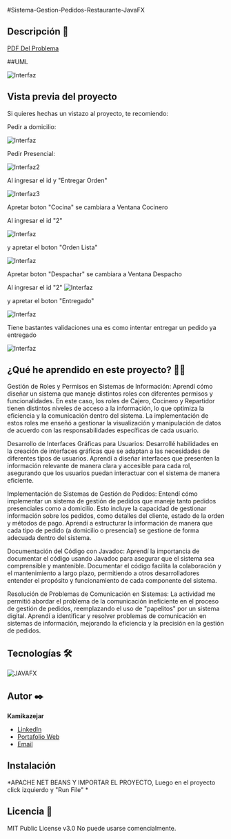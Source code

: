 #Sistema-Gestion-Pedidos-Restaurante-JavaFX

## Descripción 📑

[PDF Del Problema](https://github.com/Kamikazejar/Sistema-Gestion-Pedidos-Restaurante-JavaFX/blob/01e22b8e7bdbd3edda7edd18e62cbb20cf997761/assets/pdf/Lab%201%20algoritmos%20y%20estructuras.pdf)

##UML

![Interfaz](assets/img/UML.png)

## Vista previa del proyecto
Si quieres hechas un vistazo al proyecto, te recomiendo:

Pedir a domicilio:

![Interfaz](assets/img/ejemplodomicilio.png)

Pedir Presencial:

![Interfaz2](assets/img/ejemplo2.png)

Al ingresar el id y "Entregar Orden" 

![Interfaz3](assets/img/pedido.png)

Apretar boton "Cocina" se cambiara a Ventana Cocinero

Al ingresar el id "2" 

![Interfaz](assets/img/cocinero2.png)

y apretar el boton "Orden Lista"

![Interfaz](assets/img/cocinero.png)

Apretar boton "Despachar" se cambiara a Ventana Despacho

Al ingresar el id "2" 
![Interfaz](assets/img/cajero1.png)

y apretar el boton "Entregado"

![Interfaz](assets/img/cajero.png)


Tiene bastantes validaciones una es como intentar entregar un pedido ya entregado

![Interfaz](assets/img/error1.png)


## ¿Qué he aprendido en este proyecto? 🙇🏻 

Gestión de Roles y Permisos en Sistemas de Información:
Aprendí cómo diseñar un sistema que maneje distintos roles con diferentes permisos y funcionalidades. En este caso, los roles de Cajero, Cocinero y Repartidor tienen distintos niveles de acceso a la información, lo que optimiza la eficiencia y la comunicación dentro del sistema. La implementación de estos roles me enseñó a gestionar la visualización y manipulación de datos de acuerdo con las responsabilidades específicas de cada usuario.

Desarrollo de Interfaces Gráficas para Usuarios:
Desarrollé habilidades en la creación de interfaces gráficas que se adaptan a las necesidades de diferentes tipos de usuarios. Aprendí a diseñar interfaces que presenten la información relevante de manera clara y accesible para cada rol, asegurando que los usuarios puedan interactuar con el sistema de manera eficiente.

Implementación de Sistemas de Gestión de Pedidos:
Entendí cómo implementar un sistema de gestión de pedidos que maneje tanto pedidos presenciales como a domicilio. Esto incluye la capacidad de gestionar información sobre los pedidos, como detalles del cliente, estado de la orden y métodos de pago. Aprendí a estructurar la información de manera que cada tipo de pedido (a domicilio o presencial) se gestione de forma adecuada dentro del sistema.

Documentación del Código con Javadoc:
Aprendí la importancia de documentar el código usando Javadoc para asegurar que el sistema sea comprensible y mantenible. Documentar el código facilita la colaboración y el mantenimiento a largo plazo, permitiendo a otros desarrolladores entender el propósito y funcionamiento de cada componente del sistema.

Resolución de Problemas de Comunicación en Sistemas:
La actividad me permitió abordar el problema de la comunicación ineficiente en el proceso de gestión de pedidos, reemplazando el uso de "papelitos" por un sistema digital. Aprendí a identificar y resolver problemas de comunicación en sistemas de información, mejorando la eficiencia y la precisión en la gestión de pedidos.


## Tecnologías 🛠
<!-- Iconos sacados de: https://github.com/hendrasob/badges/blob/master/README.md y https://github.com/alexandresanlim/Badges4-README.md-Profile -->
<img src="https://upload.wikimedia.org/wikipedia/en/c/cc/JavaFX_Logo.png" alt="JAVAFX">


## Autor ✒️
**Kamikazejar**

* <a href="https://www.linkedin.com/in/rodrigocarmonah/" target="_blank">LinkedIn</a>
* <a href="https://rodrigocarmonaherrera.com/" target="_blank">Portafolio Web</a>
* [Email](mailto:rcarmonah@outlook.com)

  
## Instalación 
*APACHE NET BEANS Y IMPORTAR EL PROYECTO, Luego en el proyecto click izquierdo y "Run File" *
  
## Licencia 📄
MIT Public License v3.0
No puede usarse comencialmente.
